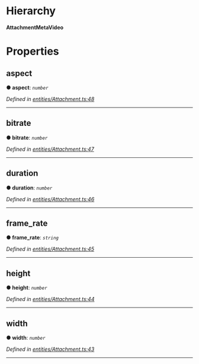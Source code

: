 

# Hierarchy

**AttachmentMetaVideo**

# Properties

<a id="aspect"></a>

##  aspect

**● aspect**: *`number`*

*Defined in [entities/Attachment.ts:48](https://github.com/lagunehq/core/blob/5d4ee10/src/entities/Attachment.ts#L48)*

___
<a id="bitrate"></a>

##  bitrate

**● bitrate**: *`number`*

*Defined in [entities/Attachment.ts:47](https://github.com/lagunehq/core/blob/5d4ee10/src/entities/Attachment.ts#L47)*

___
<a id="duration"></a>

##  duration

**● duration**: *`number`*

*Defined in [entities/Attachment.ts:46](https://github.com/lagunehq/core/blob/5d4ee10/src/entities/Attachment.ts#L46)*

___
<a id="frame_rate"></a>

##  frame_rate

**● frame_rate**: *`string`*

*Defined in [entities/Attachment.ts:45](https://github.com/lagunehq/core/blob/5d4ee10/src/entities/Attachment.ts#L45)*

___
<a id="height"></a>

##  height

**● height**: *`number`*

*Defined in [entities/Attachment.ts:44](https://github.com/lagunehq/core/blob/5d4ee10/src/entities/Attachment.ts#L44)*

___
<a id="width"></a>

##  width

**● width**: *`number`*

*Defined in [entities/Attachment.ts:43](https://github.com/lagunehq/core/blob/5d4ee10/src/entities/Attachment.ts#L43)*

___

